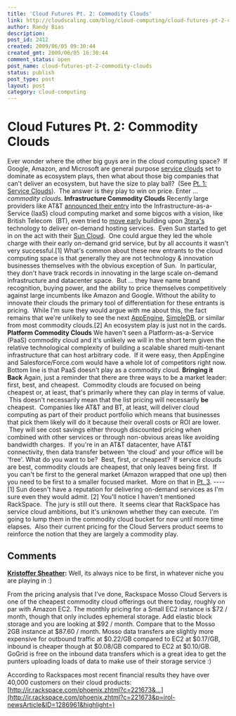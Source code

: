 ```yaml
---
title: 'Cloud Futures Pt. 2: Commodity Clouds'
link: http://cloudscaling.com/blog/cloud-computing/cloud-futures-pt-2-commodity-clouds/
author: Randy Bias
description: 
post_id: 2412
created: 2009/06/05 09:30:44
created_gmt: 2009/06/05 16:30:44
comment_status: open
post_name: cloud-futures-pt-2-commodity-clouds
status: publish
post_type: post
layout: post
category: cloud-computing
---
```


# Cloud Futures Pt. 2: Commodity Clouds

Ever wonder where the other big guys are in the cloud computing space?  If Google, Amazon, and Microsoft are general purpose [service clouds](/blog/cloud-computing/cloud-futures-pt-1-service-clouds) set to dominate as ecosystem plays, then what about those big companies that can't deliver an ecosystem, but have the size to play ball?  (See [Pt. 1: Service Clouds](http://cloudscaling.com/blog/cloud-computing/cloud-futures-pt-1-service-clouds)).  The answer is they play to win on price. Enter ... _commodity clouds_. **Infrastructure Commodity Clouds** Recently large providers like AT&T [announced their entry](http://www.att.com/gen/press-room?pid=4800&cdvn=news&newsarticleid=26005) into the Infrastructure-as-a-Service (IaaS) cloud computing market and some bigcos with a vision, like British Telecom  (BT), even tried to [move early](http://www.3tera.com/News/Press-Releases/Archive/BT-Selects-3Tera-AppLogic.php) building upon [3tera's](http://www.3tera.com) technology to deliver on-demand hosting services.  Even Sun started to get in on the act with their [Sun Cloud](http://cloud.sun.com).  One could argue they led the whole charge with their early on-demand grid service, but by all accounts it wasn't very successful.[1] What's common about these new entrants to the cloud computing space is that generally they are not technology & innovation businesses themselves with the obvious exception of Sun.  In particular, they don't have track records in innovating in the large scale on-demand infrastructure and datacenter space.  But ... they have name brand recognition, buying power, and the ability to price themselves competitively against large incumbents like Amazon and Google. Without the ability to innovate their clouds the primary tool of differentiation for these entrants is pricing.  While I'm sure they would argue with me about this, the fact remains that we're unlikely to see the next [AppEngine](http://appengine.google.com), [SimpleDB](http://aws.amazon.com/simpledb/), or similar from most commodity clouds.[2] An ecosystem play is just not in the cards. **Platform Commodity Clouds** We haven't seen a Platform-as-a-Service (PaaS) commodity cloud and it's unlikely we will in the short term given the relative technological complexity of building a scalable shared multi-tenant infrastructure that can host arbitrary code.  If it were easy, then AppEngine and Salesforce/Force.com would have a whole lot of competitors right now. Bottom line is that PaaS doesn't play as a commodity cloud. **Bringing it Back** Again, just a reminder that there are three ways to be a market leader: first, best, and cheapest.  Commodity clouds are focused on being cheapest or, at least, that's primarily where they can play in terms of value.  This doesn't necessarily mean that the list pricing will necessarily **be** cheapest.  Companies like AT&T and BT, at least, will deliver cloud computing as part of their product portfolio which means that businesses that pick them likely will do it because their overall costs or ROI are lower.  They will see cost savings either through discounted pricing when combined with other services or through non-obvious areas like avoiding bandwidth charges.  If you're in an AT&T datacenter, have AT&T connectivity, then data transfer between 'the cloud' and your office will be 'free'. What do you want to be?  Best, first, or cheapest?  If service clouds are best, commodity clouds are cheapest, that only leaves being first.  If you can't be first to the general market (Amazon wrapped that one up) then you need to be first to a smaller focused market.  More on that in [Pt. 3](http://cloudscaling.com/blog/cloud-computing/cloud-futures-pt-3-focused-clouds). \---- [1] Sun doesn't have a reputation for delivering on-demand services as I'm sure even they would admit. [2] You'll notice I haven't mentioned RackSpace.  The jury is still out there.  It seems clear that RackSpace has service cloud ambitions, but it's unknown whether they can execute.  I'm going to lump them in the commodity cloud bucket for now until more time elapses.  Also their current pricing for the Cloud Servers product seems to reinforce the notion that they are largely a commodity play.

## Comments

**[Kristoffer Sheather](#145 "2009-06-06 08:54:06"):** Well, its always nice to be first, in whatever niche you are playing in :)  
  
From the pricing analysis that I've done, Rackspace Mosso Cloud Servers is one of the cheapest commodity cloud offerings out there today, roughly on par with Amazon EC2. The monthly pricing for a Small EC2 instance is $72 / month, though that only includes ephemeral storage. Add elastic block storage and you are looking at $92 / month. Compare that to the Mosso 2GB instance at $87.60 / month. Mosso data transfers are slightly more expensive for outbound traffic at $0.22/GB compared to EC2 at $0.17/GB, inbound is cheaper though at $0.08/GB compared to EC2 at $0.10/GB. GoGrid is free on the inbound data transfers which is a great idea to get the punters uploading loads of data to make use of their storage service :)  
  
According to Rackspaces most recent financial results they have over 40,000 customers on their cloud products: [http://ir.rackspace.com/phoenix.zhtml?c=221673&...](http://ir.rackspace.com/phoenix.zhtml?c=221673&p=irol-newsArticle&ID=1286961&highlight=)

